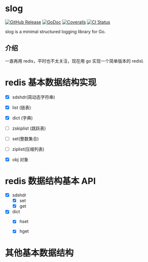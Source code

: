 # slog

[![GitHub Release](https://img.shields.io/github/v/release/cdr/slog?color=6b9ded&sort=semver)](https://github.com/cdr/slog/releases)
[![GoDoc](https://godoc.org/cdr.dev/slog?status.svg)](https://godoc.org/cdr.dev/slog)
[![Coveralls](https://img.shields.io/coveralls/github/cdr/slog?color=65d6a4)](https://coveralls.io/github/cdr/slog)
[![CI Status](https://github.com/cdr/slog/workflows/ci/badge.svg)](https://github.com/cdr/slog/actions)

slog is a minimal structured logging library for Go.
## 介绍
一直再用 redis，平时也不太关注，现在用 go 实现一个简单版本的 redis\

# redis 基本数据结构实现
- [x] sdshdr(简动态字符串)
- [x] list (链表)
- [x] dict (字典)
- [ ] zskiplist (跳跃表)
- [ ] set(整数集合)
- [ ]  ziplist(压缩列表)
- [x]  obj 对象



# redis 数据结构基本 API
 - [x] sdshdr
    - [x] set
    - [x] get
 - [x] dict
    - [x] hset
    - [x] hget


# 其他基本数据结构
